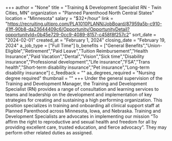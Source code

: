 +++
author = "None"
title = "Training & Development Specialist RN - Twin Cities, MN"
organization = "Planned Parenthood North Central States"
location = "Minnesota"
salary = "$32+/hour"
link = "https://recruiting.ultipro.com/PLA1010PLANN/JobBoard/87959a5b-c910-41ff-90b8-da23644409c6/Opportunity/OpportunityDetail?opportunityId=0b45e729-0cc9-4089-8157-c458f8f257c2"
sort_date = "2024-02-01"
created_at = "February 1, 2024"
closing_date = "February 19, 2024"
a_job_type = ["Full Time"]
b_benefits = ["General Benefits","Union-Eligible","Retirement","Paid Leave","Tuition Reimbursement","Health Insurance","Paid Vacation","Dental","Vision","Sick time","Disability insurance","Professional development","Life insurance","FSA","Trans health","Short-term disability insurance","Pet insurance","Long-term disability insurance"]
c_feedback = ""
aa_degrees_required = "Nursing degree required"
thumbnail = ""
+++
Under the general supervision of the Training and Development Manager, the Training and Development Specialist (RN) provides a range of consultation and learning services to teams and leadership on the development and implementation of key strategies for creating and sustaining a high performing organization. This position specializes in training and onboarding all clinical support staff at Planned Parenthood across Minnesota, Iowa, and Nebraska. Training and Development Specialists are advocates in implementing our mission “To affirm the right to reproductive and sexual health and freedom for all by providing excellent care, trusted education, and fierce advocacy”. They may perform other related duties as assigned.